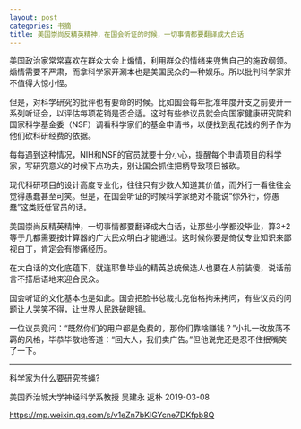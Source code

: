```yaml
---
layout: post
categories: 书摘
title: 美国崇尚反精英精神，在国会听证的时候，一切事情都要翻译成大白话
---
```


美国政治家常常喜欢在群众大会上煽情，利用群众的情绪来兜售自己的施政纲领。煽情需要不严肃，而拿科学家开涮本也是美国民众的一种娱乐。所以批判科学家并不值得大惊小怪。

但是，对科学研究的批评也有要命的时候。比如国会每年批准年度开支之前要开一系列听证会，以评估每项花销是否合适。这时有些参议员就会向国家健康研究院和国家科学基金委（NSF）调看科学家们的基金申请书，以便找到乱花钱的例子作为他们砍科研经费的依据。

每每遇到这种情况，NIH和NSF的官员就要十分小心，提醒每个申请项目的科学家，写研究意义的时候下点功夫，别让国会抓住把柄导致项目被砍。

现代科研项目的设计高度专业化，往往只有少数人知道其价值，而外行一看往往会觉得愚蠢甚至可笑。但是，在国会听证的时候科学家绝对不能说“你外行，你愚蠢”这类贬低官员的话。

美国崇尚反精英精神，一切事情都要翻译成大白话，让那些小学都没毕业，算3+2等于几都需要按计算器的广大民众明白才能通过。这时候你要是倚仗专业知识来鄙视白丁，肯定会有惨痛经历。

在大白话的文化底蕴下，就连耶鲁毕业的精英总统候选人也要在人前装傻，说话前言不搭后语地来迎合民众。

国会听证的文化基本也是如此。国会把脸书总裁扎克伯格拘来拷问，有些议员的问题让人哭笑不得，让世界人民跌破眼镜。

一位议员竟问：“既然你们的用户都是免费的，那你们靠啥赚钱？”小扎一改放荡不羁的风格，毕恭毕敬地答道：“回大人，我们卖广告。”但他说完还是忍不住抿嘴笑了一下。

---

科学家为什么要研究苍蝇?

美国乔治城大学神经科学系教授 吴建永  返朴  2019-03-08

https://mp.weixin.qq.com/s/v1eZn7bKlGYcne7DKfpb8Q